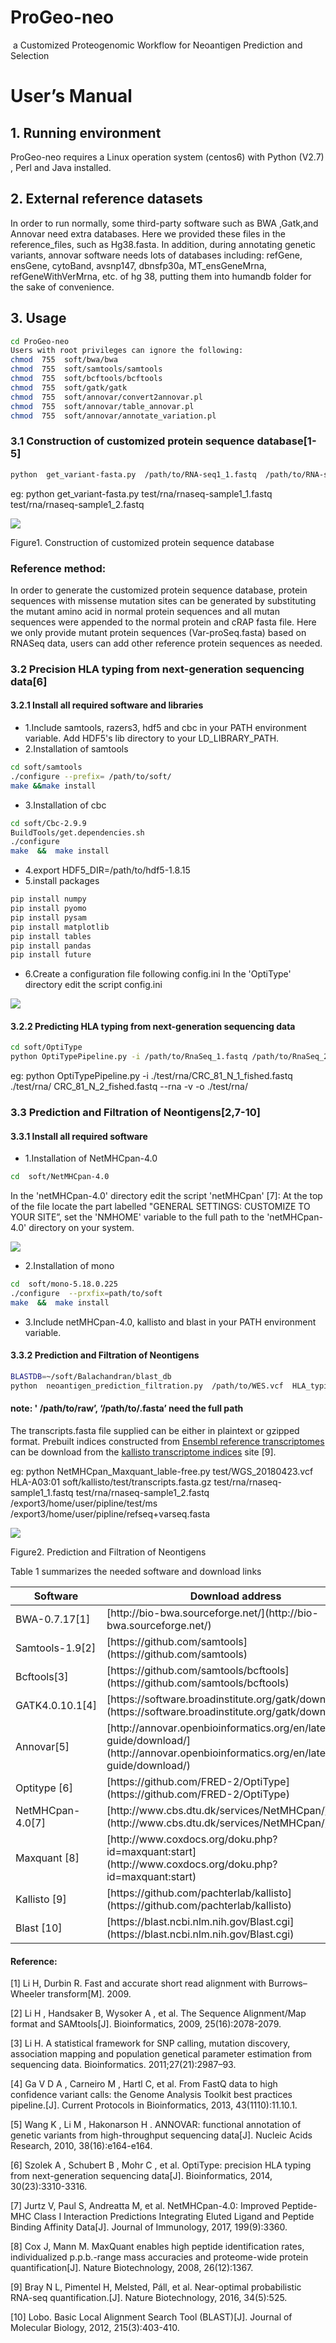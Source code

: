 # ProGeo-neo
 a Customized Proteogenomic Workflow for Neoantigen Prediction and Selection
 
# User’s Manual
## 1.    Running environment
ProGeo-neo requires a Linux operation system (centos6) with Python (V2.7) , Perl and Java installed. 
## 2.	External reference datasets
In order to run normally, some third-party software such as BWA ,Gatk,and Annovar need extra databases. Here we provided these files in the reference_files, such as Hg38.fasta. In addition, during annotating genetic variants, annovar software needs lots of databases including: refGene, ensGene, cytoBand, avsnp147, dbnsfp30a, MT_ensGeneMrna, refGeneWithVerMrna, etc. of hg 38, putting them into humandb folder for the sake of convenience. 
## 3.	Usage
```bash
cd ProGeo-neo   
Users with root privileges can ignore the following:
chmod  755  soft/bwa/bwa
chmod  755  soft/samtools/samtools
chmod  755  soft/bcftools/bcftools
chmod  755  soft/gatk/gatk 
chmod  755  soft/annovar/convert2annovar.pl
chmod  755  soft/annovar/table_annovar.pl
chmod  755  soft/annovar/annotate_variation.pl
```

### 3.1 Construction of customized protein sequence database[1-5]
```bash
python  get_variant-fasta.py  /path/to/RNA-seq1_1.fastq  /path/to/RNA-seq1_2.fastq
```
eg: python  get_variant-fasta.py  test/rna/rnaseq-sample1_1.fastq  test/rna/rnaseq-sample1_2.fastq

![](img/fig1.png)

Figure1. Construction of customized protein sequence database  
### Reference method: 
In order to generate the customized protein sequence database, protein sequences with missense mutation sites can be generated by substituting the mutant amino acid in normal protein sequences and all mutan sequences were appended to the normal protein and cRAP fasta file. Here we only provide mutant protein sequences (Var-proSeq.fasta) based on RNASeq data, users can add other reference protein sequences as needed.
### 3.2 Precision HLA typing from next-generation sequencing data[6] 
#### 3.2.1 Install all required software and libraries 
*   1.Include samtools, razers3, hdf5 and cbc in your PATH environment variable. Add HDF5's lib directory to your LD_LIBRARY_PATH.
*   2.Installation of samtools
```bash
cd soft/samtools
./configure --prefix= /path/to/soft/
make &&make install
```
*   3.Installation of cbc 
```bash
cd soft/Cbc-2.9.9
BuildTools/get.dependencies.sh
./configure
make  &&  make install
```
*   4.export HDF5_DIR=/path/to/hdf5-1.8.15
*   5.install packages
```bash
pip install numpy
pip install pyomo
pip install pysam
pip install matplotlib
pip install tables
pip install pandas
pip install future
```
*   6.Create a configuration file following config.ini
In the 'OptiType' directory edit the script config.ini 

![](img/fig3.png)

#### 3.2.2 Predicting HLA typing from next-generation sequencing data
```bash
cd soft/OptiType
python OptiTypePipeline.py -i /path/to/RnaSeq_1.fastq /path/to/RnaSeq_2.fastq --rna -v -o   rna-hla_output        
```
eg: python OptiTypePipeline.py -i ./test/rna/CRC_81_N_1_fished.fastq ./test/rna/ CRC_81_N_2_fished.fastq  --rna  -v -o  ./test/rna/
### 3.3  Prediction and Filtration of Neontigens[2,7-10]
#### 3.3.1 Install all required software 
*   1.Installation of NetMHCpan-4.0
```bash
cd  soft/NetMHCpan-4.0
```
In the 'netMHCpan-4.0' directory edit the script 'netMHCpan' [7]:
At the top of the file  locate the part labelled  "GENERAL SETTINGS: CUSTOMIZE TO YOUR SITE”, set the 'NMHOME' variable to the full path to the 'netMHCpan-4.0' directory on your system.

![](img/fig4.png)
 
*   2.Installation of mono
```bash
cd  soft/mono-5.18.0.225
./configure  --prxfix=path/to/soft
make  &&  make install
```
*   3.Include netMHCpan-4.0, kallisto and blast in your PATH environment variable. 

#### 3.3.2 Prediction and Filtration of Neontigens
```bash
BLASTDB=~/soft/Balachandran/blast_db          
python  neoantigen_prediction_filtration.py  /path/to/WES.vcf  HLA_typing /path/to/transcripts.fasta.gz /path/to/RnaSeq1_1.fastq /path/to/RnaSeq1_2.fastq /path/to/raw  /path/to/.fasta 
```
#### note: ' /path/to/raw’, ‘/path/to/.fasta’ need the full path
The transcripts.fasta file supplied can be either in plaintext or gzipped format. Prebuilt indices constructed from [Ensembl reference transcriptomes](https://uswest.ensembl.org/info/data/ftp/index.html) can be download from the [kallisto transcriptome indices](https://github.com/pachterlab/kallisto-transcriptome-indices/releases) site [9].

eg: python  NetMHCpan_Maxquant_lable-free.py  test/WGS_20180423.vcf  HLA-A03:01 soft/kallisto/test/transcripts.fasta.gz  test/rna/rnaseq-sample1_1.fastq test/rna/rnaseq-sample1_2.fastq   /export3/home/user/pipline/test/ms  /export3/home/user/pipline/refseq+varseq.fasta

![](img/fig2.png)

Figure2. Prediction and Filtration of Neontigens 


Table 1 summarizes the needed software and download links

<table>
    <thead>
    <th >Software</th>
    <th>Download address</th>
    </thead>
    <tr>
    <td>BWA-0.7.17[1] </td>
    <td>[http://bio-bwa.sourceforge.net/](http://bio-bwa.sourceforge.net/)</td>
    </tr>
    <tr>
    <td>Samtools-1.9[2]</td>
    <td>[https://github.com/samtools](https://github.com/samtools)</td>
    </tr>
    <tr>
    <td>Bcftools[3]</td>
    <td>[https://github.com/samtools/bcftools](https://github.com/samtools/bcftools)</td>
    </tr>
    <tr>
    <td>GATK4.0.10.1[4]</td>
    <td>[https://software.broadinstitute.org/gatk/download/](https://software.broadinstitute.org/gatk/download/)</td>
    </tr>
    <tr>
    <td>Annovar[5]</td>
    <td>[http://annovar.openbioinformatics.org/en/latest/user-guide/download/](http://annovar.openbioinformatics.org/en/latest/user-guide/download/)</td>
    </tr>
    <tr>
    <td>Optitype [6]</td>
    <td>[https://github.com/FRED-2/OptiType](https://github.com/FRED-2/OptiType)</td>
    </tr>
    <tr>
    <td>NetMHCpan-4.0[7]</td>
    <td>[http://www.cbs.dtu.dk/services/NetMHCpan/](http://www.cbs.dtu.dk/services/NetMHCpan/)</td>
    </tr>
    <tr>
    <td>Maxquant [8]</td>
    <td>[http://www.coxdocs.org/doku.php?id=maxquant:start](http://www.coxdocs.org/doku.php?id=maxquant:start)</td>
    </tr>
    <tr>
    <td>Kallisto [9] </td>
    <td>[https://github.com/pachterlab/kallisto](https://github.com/pachterlab/kallisto)</td>
    </tr>
    <tr>
    <td>Blast [10] </td>
    <td>[https://blast.ncbi.nlm.nih.gov/Blast.cgi](https://blast.ncbi.nlm.nih.gov/Blast.cgi)</td>
    </tr>
</table>
	
#### Reference:
[1] Li H, Durbin R. Fast and accurate short read alignment with Burrows–Wheeler transform[M]. 2009.

[2] Li H , Handsaker B, Wysoker A , et al. The Sequence Alignment/Map format and SAMtools[J]. Bioinformatics, 2009, 25(16):2078-2079.

[3] Li H. A statistical framework for SNP calling, mutation discovery, association mapping and population genetical parameter estimation from sequencing data. Bioinformatics. 2011;27(21):2987–93.

[4] Ga V D A , Carneiro M , Hartl C, et al. From FastQ data to high confidence variant calls: the Genome Analysis Toolkit best practices pipeline.[J]. Current Protocols in Bioinformatics, 2013, 43(1110):11.10.1.

[5] Wang K , Li M , Hakonarson H . ANNOVAR: functional annotation of genetic variants from high-throughput sequencing data[J]. Nucleic Acids Research, 2010, 38(16):e164-e164.

[6] Szolek A , Schubert B , Mohr C , et al. OptiType: precision HLA typing from next-generation sequencing data[J]. Bioinformatics, 2014, 30(23):3310-3316.

[7] Jurtz V, Paul S, Andreatta M, et al. NetMHCpan-4.0: Improved Peptide-MHC Class I Interaction Predictions Integrating Eluted Ligand and Peptide Binding Affinity Data[J]. Journal of Immunology, 2017, 199(9):3360.

[8] Cox J, Mann M. MaxQuant enables high peptide identification rates, individualized p.p.b.-range mass accuracies and proteome-wide protein quantification[J]. Nature Biotechnology, 2008, 26(12):1367.

[9] Bray N L, Pimentel H, Melsted, Páll, et al. Near-optimal probabilistic RNA-seq quantification.[J]. Nature Biotechnology, 2016, 34(5):525.

[10] Lobo. Basic Local Alignment Search Tool (BLAST)[J]. Journal of Molecular Biology, 2012, 215(3):403-410.


